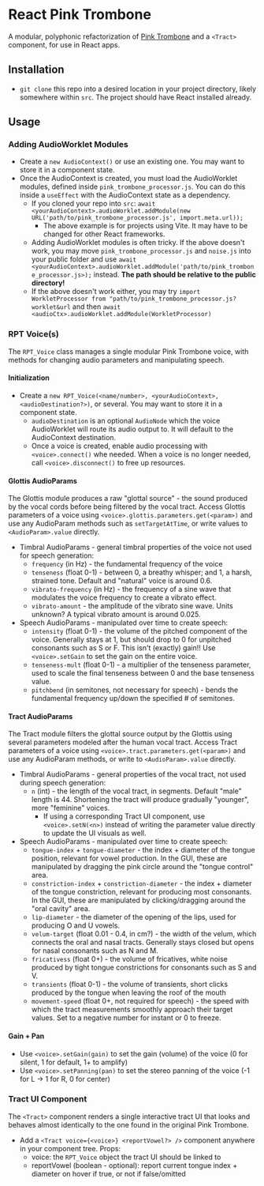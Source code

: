 # React Pink Trombone
A modular, polyphonic refactorization of [Pink Trombone](https://dood.al/pinktrombone/) and a ```<Tract>``` component, for use in React apps.

## Installation
- ```git clone``` this repo into a desired location in your project directory, likely somewhere within ```src```. The project should have React installed already.

## Usage

### Adding AudioWorklet Modules
- Create a ```new AudioContext()``` or use an existing one. You may want to store it in a component state.
- Once the AudioContext is created, you must load the AudioWorklet modules, defined inside ```pink_trombone_processor.js```. You can do this inside a ```useEffect``` with the AudioContext state as a dependency.
  - If you cloned your repo into ```src```: ```await <yourAudioContext>.audioWorklet.addModule(new URL('path/to/pink_trombone_processor.js', import.meta.url));```
    - The above example is for projects using Vite. It may have to be changed for other React frameworks.
  - Adding AudioWorklet modules is often tricky. If the above doesn't work, you may move ```pink_trombone_processor.js``` and ```noise.js``` into your public folder and use ```await <yourAudioContext>.audioWorklet.addModule('path/to/pink_trombone_processor.js>);``` instead. __The path should be relative to the public directory!__
  - If the above doesn't work either, you may try ```import WorkletProcessor from "path/to/pink_trombone_processor.js?worklet&url``` and then ```await <audioCtx>.audioWorklet.addModule(WorkletProcessor)```
    
### RPT Voice(s)
The ```RPT_Voice``` class manages a single modular Pink Trombone voice, with methods for changing audio parameters and manipulating speech.

#### Initialization
- Create a ```new RPT_Voice(<name/number>, <yourAudioContext>, <audioDestination?>)```, or several. You may want to store it in a component state.
  - ```audioDestination``` is an optional ```AudioNode``` which the voice AudioWorklet will route its audio output to. It will default to the AudioContext destination.
  - Once a voice is created, enable audio processing with ```<voice>.connect()``` whe needed. When a voice is no longer needed, call ```<voice>.disconnect()``` to free up resources.
 
#### Glottis AudioParams
The Glottis module produces a raw "glottal source" - the sound produced by the vocal cords before being filtered by the vocal tract. Access Glottis parameters of a voice using ```<voice>.glottis.parameters.get(<param>)``` and use any AudioParam methods such as ```setTargetAtTime```, or write values to ```<AudioParam>.value``` directly.
- Timbral AudioParams - general timbral properties of the voice not used for speech generation:
  - ```frequency``` (in Hz) - the fundamental frequency of the voice
  - ```tenseness``` (float 0-1) - between 0, a breathy whisper; and 1, a harsh, strained tone. Default and "natural" voice is around 0.6.
  - ```vibrato-frequency``` (in Hz) - the frequency of a sine wave that modulates the voice frequency to create a vibrato effect.
  - ```vibrato-amount``` - the amplitude of the vibrato sine wave. Units unknown? A typical vibrato amount is around 0.025.
- Speech AudioParams - manipulated over time to create speech:
  - ```intensity``` (float 0-1) - the volume of the pitched component of the voice. Generally stays at 1, but should drop to 0 for unpitched consonants such as S or F. This isn't (exactly) gain!! Use ```<voice>.setGain``` to set the gain on the entire voice.
  - ```tenseness-mult``` (float 0-1) - a multiplier of the tenseness parameter, used to scale the final tenseness between 0 and the base tenseness value.
  - ```pitchbend``` (in semitones, not necessary for speech) - bends the fundamental frequency up/down the specified # of semitones.

#### Tract AudioParams
The Tract module filters the glottal source output by the Glottis using several parameters modeled after the human vocal tract. Access Tract parameters of a voice using ```<voice>.tract.parameters.get(<param>)``` and use any AudioParam methods, or write to ```<AudioParam>.value``` directly.
- Timbral AudioParams - general properties of the vocal tract, not used during speech generation:
  - ```n``` (int) - the length of the vocal tract, in segments. Default "male" length is 44. Shortening the tract will produce gradually "younger", more "feminine" voices.
    - If using a corresponding Tract UI component, use ```<voice>.setN(<n>)``` instead of writing the parameter value directly to update the UI visuals as well.
- Speech AudioParams - manipulated over time to create speech:
  - ```tongue-index``` + ```tongue-diameter``` - the index + diameter of the tongue position, relevant for vowel production. In the GUI, these are manipulated by dragging the pink circle around the "tongue control" area.
  - ```constriction-index``` + ```constriction-diameter``` - the index + diameter of the tongue constriction, relevant for producing most consonants. In the GUI, these are manipulated by clicking/dragging around the "oral cavity" area.
  - ```lip-diameter``` - the diameter of the opening of the lips, used for producing O and U vowels.
  - ```velum-target``` (float 0.01 - 0.4, in cm?) - the width of the velum, which connects the oral and nasal tracts. Generally stays closed but opens for nasal consonants such as N and M.
  - ```fricativess``` (float 0+) - the volume of fricatives, white noise produced by tight tongue constrictions for consonants such as S and V.
  - ```transients``` (float 0-1) - the volume of transients, short clicks produced by the tongue when leaving the roof of the mouth
  - ```movement-speed``` (float 0+, not required for speech) - the speed with which the tract measurements smoothly approach their target values. Set to a negative number for instant or 0 to freeze.

#### Gain + Pan
  - Use ```<voice>.setGain(gain)``` to set the gain (volume) of the voice (0 for silent, 1 for default, 1+ to amplify)
  - Use ```<voice>.setPanning(pan)``` to set the stereo panning of the voice (-1 for L -> 1 for R, 0 for center)

### Tract UI Component
The ```<Tract>``` component renders a single interactive tract UI that looks and behaves almost identically to the one found in the original Pink Trombone.
- Add a ```<Tract voice={<voice>} <reportVowel?> />``` component anywhere in your component tree. Props:
  - voice: the ```RPT_Voice``` object the tract UI should be linked to
  - reportVowel (boolean - optional): report current tongue index + diameter on hover if true, or not if false/omitted